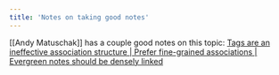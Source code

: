 ```yaml
---
title: 'Notes on taking good notes'
---
```


[[Andy Matuschak]] has a couple good notes on this topic: [Tags are an ineffective association structure | Prefer fine-grained associations | Evergreen notes should be densely linked](https://notes.andymatuschak.org/Tags_are_an_ineffective_association_structure?stackedNotes=z68tVM68dEAuH4acs7HY6K76tTVzBdoBGKMZB&stackedNotes=z2HUE4ABbQjUNjrNemvkTCsLa1LPDRuwh1tXC)
